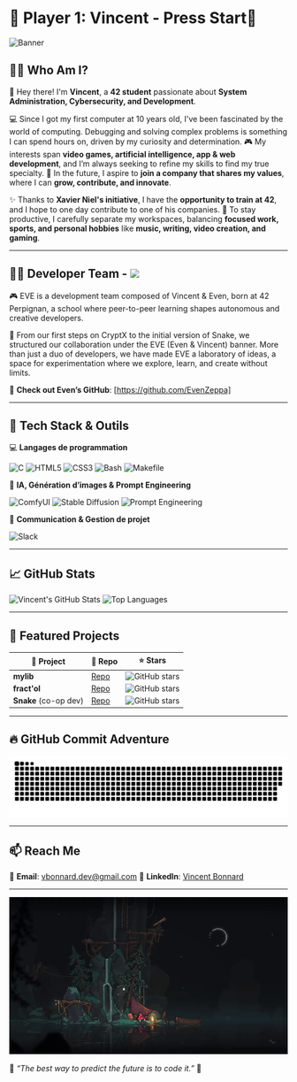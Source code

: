 # 👾 Player 1: Vincent - Press Start👾

![Banner](https://mir-s3-cdn-cf.behance.net/project_modules/1400/f481c7193984031.65f468d9a0b5d.gif)

## 🏴‍☠️ Who Am I?

👋 Hey there! I'm **Vincent**, a **42 student** passionate about **System Administration, Cybersecurity, and Development**.

💻 Since I got my first computer at 10 years old, I've been fascinated by the world of computing. Debugging and solving complex problems is something I can spend hours on, driven by my curiosity and determination.
🎮 My interests span **video games, artificial intelligence, app & web development**, and I’m always seeking to refine my skills to find my true specialty.
🚀 In the future, I aspire to **join a company that shares my values**, where I can **grow, contribute, and innovate**.

✨ Thanks to **Xavier Niel's initiative**, I have the **opportunity to train at 42**, and I hope to one day contribute to one of his companies.
🏡 To stay productive, I carefully separate my workspaces, balancing **focused work, sports, and personal hobbies** like **music, writing, video creation, and gaming**.

---

## 👨‍💻 Developer Team -   <img src="https://raw.githubusercontent.com/eve-enterprise/eve-enterprise/main/asset/logo_eve.svg/" style="width: 50px;">

🎮 EVE is a development team composed of Vincent & Even, born at 42 Perpignan, a school where peer-to-peer learning shapes autonomous and creative developers.

🚀 From our first steps on CryptX to the initial version of Snake, we structured our collaboration under the EVE (Even & Vincent) banner. More than just a duo of developers, we have made EVE a laboratory of ideas, a space for experimentation where we explore, learn, and create without limits.

🔗 **Check out Even’s GitHub**: [https://github.com/EvenZeppa]

---

## 🔧 Tech Stack & Outils

💻 **Langages de programmation**

![C](https://img.shields.io/badge/C-00599C?style=for-the-badge&logo=c&logoColor=white)
![HTML5](https://img.shields.io/badge/HTML5-E34F26?style=for-the-badge&logo=html5&logoColor=white)
![CSS3](https://img.shields.io/badge/CSS3-1572B6?style=for-the-badge&logo=css3&logoColor=white)
![Bash](https://img.shields.io/badge/Bash-4EAA25?style=for-the-badge&logo=gnu-bash&logoColor=white)
![Makefile](https://img.shields.io/badge/Makefile-1E90FF?style=for-the-badge&logo=cmake&logoColor=white)

🧠 **IA, Génération d’images & Prompt Engineering**

![ComfyUI](https://img.shields.io/badge/ComfyUI-FF9800?style=for-the-badge&logo=artstation&logoColor=white)
![Stable Diffusion](https://img.shields.io/badge/Stable%20Diffusion-3A3A3A?style=for-the-badge&logo=stablediffusion&logoColor=white)
![Prompt Engineering](https://img.shields.io/badge/Prompt%20Engineering-0078D4?style=for-the-badge&logo=openai&logoColor=white)

📢 **Communication & Gestion de projet**

![Slack](https://img.shields.io/badge/Slack-4A154B?style=for-the-badge&logo=slack&logoColor=white)

---

## 📈 GitHub Stats

![Vincent's GitHub Stats](https://github-readme-stats.vercel.app/api?username=Corgidev42&show_icons=true&theme=tokyonight)
![Top Languages](https://github-readme-stats.vercel.app/api/top-langs/?username=Corgidev42&layout=compact&theme=tokyonight)

---

## 🌟 Featured Projects

| 🚀 Project | 🔗 Repo | ⭐ Stars |
|------------|---------|----------|
| **mylib** | [Repo](https://github.com/Corgidev42/mylib) | ![GitHub stars](https://img.shields.io/github/stars/Corgidev42/mylib?style=social) |
| **fract'ol** | [Repo](https://github.com/Corgidev42/42_fractol) | ![GitHub stars](https://img.shields.io/github/stars/Corgidev42/fractol?style=social) |
| **Snake** (co-op dev) | [Repo](https://github.com/Corgidev42/Snake) | ![GitHub stars](https://img.shields.io/github/stars/EvenGithub/snake?style=social) |

---

## 🔥 GitHub Commit Adventure

![GitHub Snake](https://raw.githubusercontent.com/Corgidev42/Corgidev42/output/github-contribution-grid-snake-dark.svg)

---

## 📫 Reach Me

📧 **Email**: vbonnard.dev@gmail.com
🔗 **LinkedIn**: [Vincent Bonnard](https://www.linkedin.com/in/vincent-bonnard-2a378233a/)

---
![](https://raw.githubusercontent.com/Corgidev42/Corgidev42/main/outerwild.gif)

👾 *“The best way to predict the future is to code it.”* 👾
